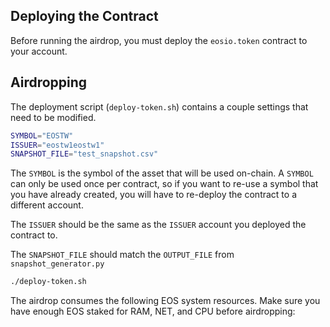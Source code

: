 
## Deploying the Contract

Before running the airdrop, you must deploy the `eosio.token` contract to your account.


## Airdropping

The deployment script (`deploy-token.sh`) contains a couple settings that need to be modified.

```bash
SYMBOL="EOSTW"
ISSUER="eostw1eostw1"
SNAPSHOT_FILE="test_snapshot.csv"
```

The `SYMBOL` is the symbol of the asset that will be used on-chain. A `SYMBOL` can only be used once per contract, so if you want to re-use a symbol that you have already created, you will have to re-deploy the contract to a different account. 

The `ISSUER` should be the same as the `ISSUER` account you deployed the contract to. 

The `SNAPSHOT_FILE` should match the `OUTPUT_FILE` from `snapshot_generator.py`


```bash
./deploy-token.sh
```


The airdrop consumes the following EOS system resources. Make sure you have enough EOS staked for RAM, NET, and CPU before airdropping:

